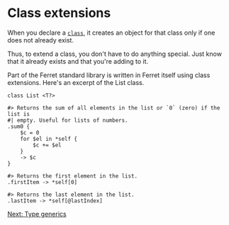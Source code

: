 # Class extensions

When you declare a [`class`](../Keywords.md#class), it creates an
object for that class only if one does not already exist.

Thus, to extend a class, you don't have to do anything special.
Just know that it already exists and that you're adding to it.

Part of the Ferret standard library is written in Ferret itself
using class extensions. Here's an excerpt of the List class.

    class List <T?>

    #> Returns the sum of all elements in the list or `0` (zero) if the list is
    #| empty. Useful for lists of numbers.
    .sum0 {
        $c = 0
        for $el in *self {
            $c += $el
        }
        -> $c
    }

    #> Returns the first element in the list.
    .firstItem -> *self[0]

    #> Returns the last element in the list.
    .lastItem -> *self[@lastIndex]

[Next: Type generics](42-type-generics.md)
